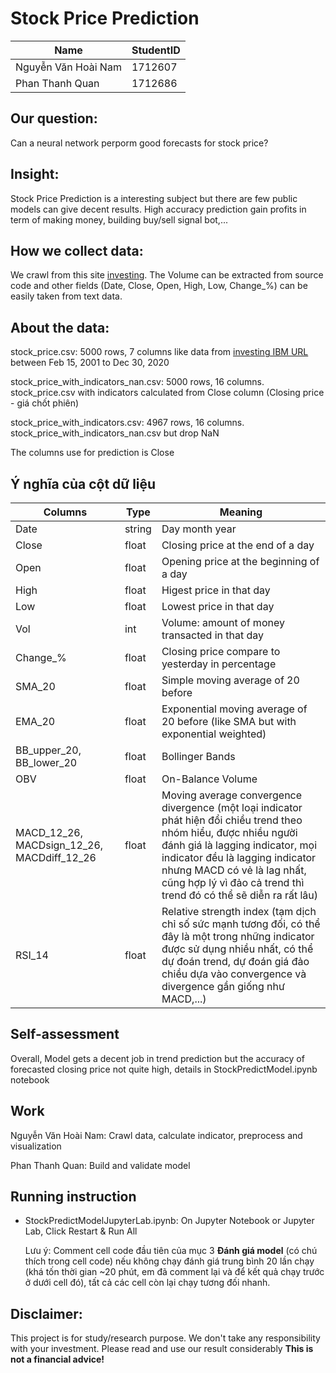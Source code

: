 # Stock Price Prediction
Name | StudentID
--- | ---
Nguyễn Văn Hoài Nam | 1712607
Phan Thanh Quan | 1712686
## Our question:
Can a neural network perporm good forecasts for stock price?

## Insight:
Stock Price Prediction is a interesting subject but there are few public models can give decent results. High accuracy prediction gain profits in term of making money, building buy/sell signal bot,...

## How we collect data:
We crawl from this site [investing](https://www.investing.com). The Volume can be extracted from source code and other fields (Date, Close, Open, High, Low, Change_%) can be easily taken from text data.

## About the data:
stock_price.csv: 5000 rows, 7 columns like data from [investing IBM URL](https://www.investing.com/equities/ibm-historical-data) between Feb 15, 2001 to Dec 30, 2020

stock_price_with_indicators_nan.csv: 5000 rows, 16 columns. stock_price.csv with indicators calculated from Close column (Closing price - giá chốt phiên)

stock_price_with_indicators.csv: 4967 rows, 16 columns. stock_price_with_indicators_nan.csv but drop NaN

The columns use for prediction is Close

## Ý nghĩa của cột dữ liệu
Columns|Type|Meaning
---|---|---
Date|string|Day month year
Close|float|Closing price at the end of a day
Open|float|Opening price at the beginning of a day
High|float|Higest price in that day
Low|float|Lowest price in that day
Vol|int|Volume: amount of money transacted in that day
Change_%|float|Closing price compare to yesterday in percentage
SMA_20|float|Simple moving average of 20 before
EMA_20|float|Exponential moving average of 20 before (like SMA but with exponential weighted)
BB_upper_20, BB_lower_20|float|Bollinger Bands
OBV|float|On-Balance Volume
MACD_12_26, MACDsign_12_26, MACDdiff_12_26|float|Moving average convergence divergence (một loại indicator phát hiện đổi chiều trend theo nhóm hiểu, được nhiều người đánh giá là lagging indicator, mọi indicator đều là lagging indicator nhưng MACD có vẻ là lag nhất, cũng hợp lý vì đảo cả trend thì trend đó có thể sẽ diễn ra rất lâu)
RSI_14|float|Relative strength index (tạm dịch chỉ số sức mạnh tương đối, có thể đây là một trong những indicator được sử dụng nhiều nhất, có thể dự đoán trend, dự đoán giá đảo chiều dựa vào convergence và divergence gần giống như MACD,...)

## Self-assessment
Overall, Model gets a decent job in trend prediction but the accuracy of forecasted closing price not quite high, details in StockPredictModel.ipynb notebook

## Work
Nguyễn Văn Hoài Nam: Crawl data, calculate indicator, preprocess and visualization

Phan Thanh Quan: Build and validate model

## Running instruction
- StockPredictModelJupyterLab.ipynb: On Jupyter Notebook or Jupyter Lab, Click Restart & Run All

  Lưu ý: Comment cell code đầu tiên của mục 3 **Đánh giá model** (có chú thích trong cell code) nếu không chạy đánh giá trung bình 20 lần chạy (khá tốn thời gian ~20 phút, em đã comment lại và để kết quả chạy trước ở dưới cell đó), tất cả các cell còn lại chạy tương đối nhanh.
  
## Disclaimer:
This project is for study/research purpose. We don't take any responsibility with your investment. Please read and use our result considerably **This is not a financial advice!**
